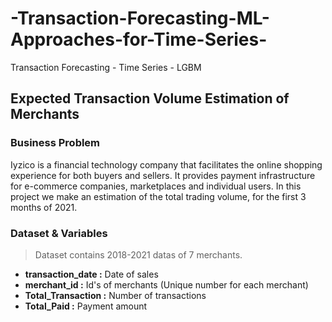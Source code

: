 # -Transaction-Forecasting-ML-Approaches-for-Time-Series-
Transaction Forecasting - Time Series - LGBM 

## Expected Transaction Volume Estimation of Merchants
    
### Business Problem

Iyzico is a financial technology company that facilitates the online shopping experience for both buyers and sellers. It provides payment infrastructure for e-commerce companies, marketplaces and individual users. In this project we make an estimation of the total trading volume, for the first 3 months of 2021.

### Dataset & Variables

> Dataset contains 2018-2021 datas of 7 merchants.

* **transaction_date :** Date of sales
* **merchant_id :** Id's of merchants (Unique number for each merchant)
* **Total_Transaction :** Number of transactions
* **Total_Paid :** Payment amount
